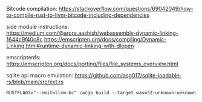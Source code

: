 Bitcode compilation:
https://stackoverflow.com/questions/69042049/how-to-compile-rust-to-llvm-bitcode-including-dependencies

side module instructions:
https://medium.com/@arora.aashish/webassembly-dynamic-linking-1644c9f40c8c
https://emscripten.org/docs/compiling/Dynamic-Linking.html#runtime-dynamic-linking-with-dlopen

emscriptenfs:
https://emscripten.org/docs/porting/files/file_systems_overview.html

sqlite api macro emulation:
https://github.com/asg017/sqlite-loadable-rs/blob/main/src/ext.rs

```
RUSTFLAGS="--emit=llvm-bc" cargo build --target wasm32-unknown-unknown
```
